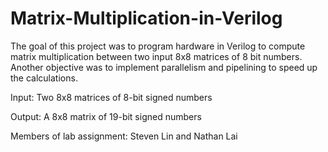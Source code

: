 # Matrix-Multiplication-in-Verilog
The goal of this project was to program hardware in Verilog to compute matrix multiplication between two input 8x8 matrices of 8 bit numbers. Another objective was to implement parallelism and pipelining to speed up the calculations. 

Input: Two 8x8 matrices of 8-bit signed numbers

Output: A 8x8 matrix of 19-bit signed numbers

Members of lab assignment: Steven Lin and Nathan Lai
